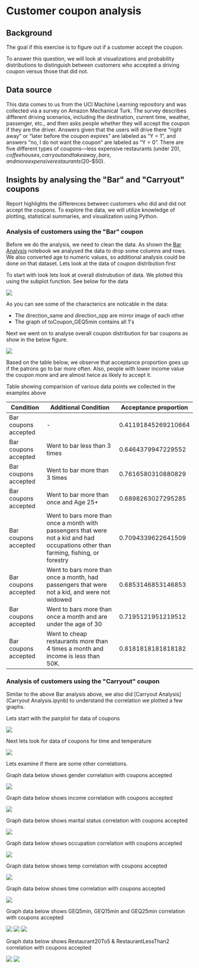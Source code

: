 # Customer coupon analysis

## Background

The goal if this exercise is to figure out if a customer accept the coupon. 

To answer this question, we will look at visualizations and probability distributions to distinguish between customers who accepted a driving coupon versus those that did not. 

## Data source

This data comes to us from the UCI Machine Learning repository and was collected via a survey on Amazon Mechanical Turk. The survey describes different driving scenarios, including the destination, current time, weather, passenger, etc., and then asks people whether they will accept the coupon if they are the driver. Answers given that the users will drive there “right away” or “later before the coupon expires” are labeled as “Y = 1”, and answers “no, I do not want the coupon” are labeled as “Y = 0”. There are five different types of coupons—less expensive restaurants (under $20), coffee houses, carry out and take away, bars, and more expensive restaurants ($20–$50).

## Insights by analysing the "Bar" and "Carryout" coupons

Report highlights the differences between customers who did and did not accept the coupons. To explore the data, we will utilize  knowledge of plotting, statistical summaries, and visualization using Python.

### Analysis of customers using the "Bar" coupon

Before we do the analysis, we need to clean the data. As shown the [Bar Analysis](Bar_Analysis.ipynb) notebook we analysed the data to drop some columns and rows. We also converted age to numeric values, so additional analysis could be done on that dataset.
Lets look at the data of coupon distribution first

To start with look lets look at overall distrubution of data. We plotted this using the subplot function. See below for the data

![](images/overall_distr.png)

As you can see some of the characterics are noticable in the data:

- The direction_same and direction_opp are mirror image of each other
- The graph of toCoupon_GEQ5min contains all 1's

Next we went on to analyse overall coupon distribution for bar coupons as show in the below figure.

![](images/coupon_acceptance_rate_barcoupons.png)

Based on the table below, we observe that acceptance proportion goes up if the patrons go to bar more often. Also, people with lower income value the coupon more and are almost twice as likely to accept it.

Table showing comparision of various data points we collected in the examples above

|Condition|Additional Condition|Acceptance proportion|
|-----|-----|-----|
|Bar coupons accepted|-|0.41191845269210664|
|Bar coupons accepted|Went to bar less than 3 times|0.6464379947229552
|Bar coupons accepted|Went to bar more than 3 times|0.7616580310880829
|Bar coupons accepted|Went to bar more than once and Age 25+|0.6898263027295285
|Bar coupons accepted|Went to bars more than once a month with passengers that were not a kid and had occupations other than farming, fishing, or forestry|0.7094339622641509
|Bar coupons accepted|Went to bars more than once a month, had passengers that were not a kid, and were not widowed|0.6853146853146853
|Bar coupons accepted|Went to bars more than once a month and are under the age of 30|0.7195121951219512
|Bar coupons accepted|Went to cheap restaurants more than 4 times a month and income is less than 50K.|0.8181818181818182

### Analysis of customers using the "Carryout" coupon

Similar to the above Bar analysis above, we also did [Carryout Analysis](Carryout Analysis.ipynb) to understand the correlation we plotted a few graphs.

Lets start with the pairplot for data of coupons

![](images/data_carryout_coupons_Yes_pairplot.png)

Next lets look for data of coupons for time and temperature

![](images/time_temp_distribution_carryoutcoupons.png)

Lets examine if there are some other correlations.

Graph data below shows gender correlation with coupons accepted

![](images/carryawaycoupons_gender_corr.png)

Graph data below shows income correlation with coupons accepted

![](images/carryawaycoupons_income_corr.png)

Graph data below shows marital status correlation with coupons accepted

![](images/carryawaycoupons_maritalstatus_corr.png)

Graph data below shows occupation correlation with coupons accepted

![](images/carryawaycoupons_occupation_corr.png)

Graph data below shows temp correlation with coupons accepted

![](images/carryawaycoupons_temp_corr.png)

Graph data below shows time correlation with coupons accepted

![](images/carryawaycoupons_time_corr.png)

Graph data below shows GEQ5min, GEQ15min and GEQ25min correlation with coupons accepted

![](images/carryawaycoupons_toCoupon_GEQ5min_corr.png)
![](images/carryawaycoupons_toCoupon_GEQ15min_corr.png)
![](images/carryawaycoupons_toCoupon_GEQ25min_corr.png)

Graph data below shows Restaurant20To5 & RestaurantLessThan2 correlation with coupons accepted

![](images/carryawaycoupons_toRestaurant20To50_corr.png)
![](images/carryawaycoupons_toRestaurantLessThan20_corr.png)


